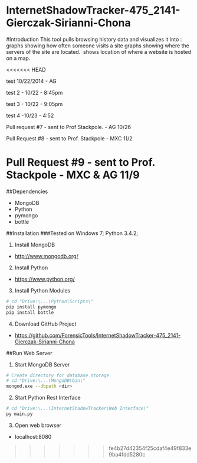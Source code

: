 InternetShadowTracker-475_2141-Gierczak-Sirianni-Chona
======================================================

#Introduction
This tool pulls browsing history data and visualizes it into : graphs showing how often someone visits a site graphs showing where the servers of the site are located.  shows location of where a website is hosted on a map.

<<<<<<< HEAD

test 10/22/2014 - AG

test 2 - 10/22 - 8:45pm

test 3 - 10/22 - 9:05pm

test 4 -10/23 - 4:52

Pull request #7 - sent to Prof Stackpole. - AG 10/26 

Pull Request #8 - sent to Prof. Stackpole - MXC 11/2

Pull Request #9 - sent  to Prof. Stackpole - MXC & AG 11/9
=======
##Dependencies
* MongoDB
* Python
* pymongo
* bottle

##Installation
###Tested on Windows 7; Python 3.4.2; 

1. Install MongoDB
* http://www.mongodb.org/

2. Install Python
* https://www.python.org/

3. Install Python Modules
```bash
# cd "Drive:\...\Python\Scripts\"
pip install pymongo
pip install bottle
```

4. Download GitHub Project
* https://github.com/ForensicTools/InternetShadowTracker-475_2141-Gierczak-Sirianni-Chona

##Run Web Server
1. Start MongoDB Server
```bash
# Create directory for database storage
# cd "Drive:\...\MongoDB\bin\"
mongod.exe --dbpath <dir>
```

2. Start Python Rest Interface
```bash
# cd "Drive:\...\InternetShadowTracker\Web Interface\"
py main.py
```

3. Open web browser
* localhost:8080
>>>>>>> fe4b27d42354f25cdaf4e49f833e9ba4fdd5280c
